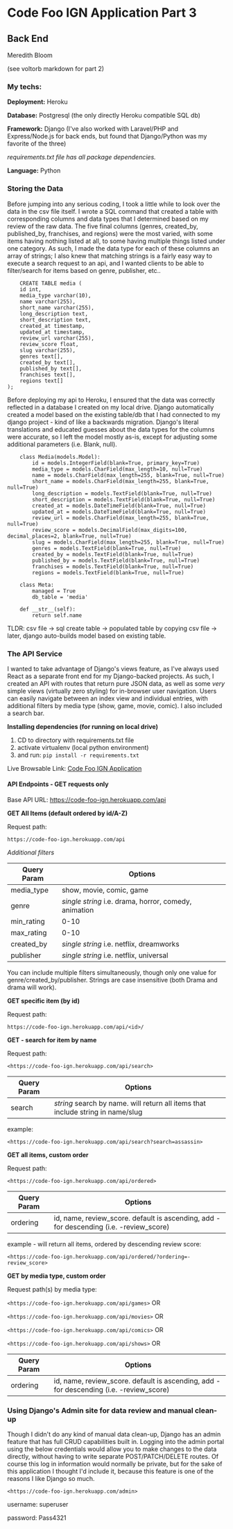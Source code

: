 # Code Foo IGN Application Part 3
## Back End
Meredith Bloom

(see voltorb markdown for part 2)


### My techs:

**Deployment:** Heroku 

**Database:** Postgresql (the only directly Heroku compatible SQL db)

**Framework:** Django (I've also worked with Laravel/PHP and Express/Node.js for back ends, but found that Django/Python was my favorite of the three)

*requirements.txt file has all package dependencies.* 

**Language:** Python


### Storing the Data

Before jumping into any serious coding, I took a little while to look over the data in the csv file itself. I wrote a SQL command that created a table with corresponding columns and data types that I determined based on my review of the raw data. The five final columns (genres, created_by, published_by, franchises, and regions) were the most varied, with some items having nothing listed at all, to some having multiple things listed under one category. As such, I made the data type for each of these columns an array of strings; I also knew that matching strings is a fairly easy way to execute a search request to an api, and I wanted clients to be able to filter/search for items based on genre, publisher, etc.. 


```
    CREATE TABLE media (
    id int,
    media_type varchar(10),
    name varchar(255),
    short_name varchar(255),
    long_description text,
    short_description text,
    created_at timestamp,
    updated_at timestamp,
    review_url varchar(255),
    review_score float,
    slug varchar(255),
    genres text[],
    created_by text[],
    published_by text[],
    franchises text[],
    regions text[]
);
```

Before deploying my api to Heroku, I ensured that the data was correctly reflected in a database I created on my local drive. Django automatically created a model based on the existing table/db that I had connected to my django project - kind of like a backwards migration. Django's literal translations and educated guesses about the data types for the columns were accurate, so I left the model mostly as-is, except for adjusting some additional parameters (i.e. Blank, null).

```
    class Media(models.Model):
        id = models.IntegerField(blank=True, primary_key=True)
        media_type = models.CharField(max_length=10, null=True)
        name = models.CharField(max_length=255, blank=True, null=True)
        short_name = models.CharField(max_length=255, blank=True, null=True)
        long_description = models.TextField(blank=True, null=True)
        short_description = models.TextField(blank=True, null=True)
        created_at = models.DateTimeField(blank=True, null=True)
        updated_at = models.DateTimeField(blank=True, null=True)
        review_url = models.CharField(max_length=255, blank=True, null=True)
        review_score = models.DecimalField(max_digits=100, decimal_places=2, blank=True, null=True)
        slug = models.CharField(max_length=255, blank=True, null=True)
        genres = models.TextField(blank=True, null=True)  
        created_by = models.TextField(blank=True, null=True)  
        published_by = models.TextField(blank=True, null=True) 
        franchises = models.TextField(blank=True, null=True)  
        regions = models.TextField(blank=True, null=True) 

    class Meta:
        managed = True
        db_table = 'media'
        
    def __str__(self):
        return self.name
```

TLDR:
csv file -> sql create table -> populated table by copying csv file -> later, django auto-builds model based on existing table. 

### The API Service

I wanted to take advantage of Django's views feature, as I've always used React as a separate front end for my Django-backed projects. As such, I created an API with routes that return pure JSON data, as well as some *very* simple views (virtually zero styling) for in-browser user navigation. Users can easily navigate between an index view and individual entries, with additional filters by media type (show, game, movie, comic). I also included a search bar. 

**Installing dependencies (for running on local drive)**

1. CD to directory with requirements.txt file
2. activate virtualenv (local python environment)
3. and run: `pip install -r requirements.txt`


Live Browsable Link: [Code Foo IGN Application](https://code-foo-ign.herokuapp.com/)

#### API Endpoints - GET requests only

Base API URL: <https://code-foo-ign.herokuapp.com/api>


**GET All Items (default ordered by id/A-Z)**

Request path: 

`https://code-foo-ign.herokuapp.com/api`

*Additional filters* 

| Query Param | Options |
| ----------- | ------- |
| media_type | show, movie, comic, game |
| genre | *single string* i.e. drama, horror, comedy, animation |
| min_rating | 0-10 |
| max_rating | 0-10 |
| created_by | *single string* i.e. netflix, dreamworks |
| publisher | *single string* i.e. netflix, universal |

You can include multiple filters simultaneously, though only one value for genre/created_by/publisher. Strings are case insensitive (both Drama and drama will work).

**GET specific item (by id)**

Request path:

`https://code-foo-ign.herokuapp.com/api/<id>/`


**GET - search for item by name**

Request path:

`<https://code-foo-ign.herokuapp.com/api/search>`

| Query Param | Options |
| ----------- | ------- |
| search | *string* search by name. will return all items that include string in name/slug |


example:

`<https://code-foo-ign.herokuapp.com/api/search?search=assassin>`



**GET all items, custom order**


Request path:

`<https://code-foo-ign.herokuapp.com/api/ordered>`

| Query Param | Options |
| ----------- | ------- |
| ordering | id, name, review_score. default is ascending, add - for descending (i.e. -review_score) |


example - will return all items, ordered by descending review score:

`<https://code-foo-ign.herokuapp.com/api/ordered/?ordering=-review_score>`



**GET by media type, custom order**

Request path(s) by media type:

`<https://code-foo-ign.herokuapp.com/api/games>` OR

`<https://code-foo-ign.herokuapp.com/api/movies>` OR

`<https://code-foo-ign.herokuapp.com/api/comics>` OR

`<https://code-foo-ign.herokuapp.com/api/shows>` OR


| Query Param | Options |
| ----------- | ------- |
| ordering | id, name, review_score. default is ascending, add - for descending (i.e. -review_score) |



### Using Django's Admin site for data review and manual clean-up 

Though I didn't do any kind of manual data clean-up, Django has an admin feature that has full CRUD capabilities built in. Logging into the admin portal using the below credentials would allow you to make changes to the data directly, without having to write separate POST/PATCH/DELETE routes. Of course this log in information would normally be private, but for the sake of this application I thought I'd include it, because this feature is one of the reasons I like Django so much.


`<https://code-foo-ign.herokuapp.com/admin>`

username: superuser

password: Pass4321
